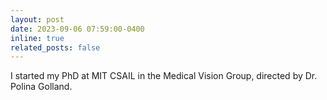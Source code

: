 ```yaml
---
layout: post
date: 2023-09-06 07:59:00-0400
inline: true
related_posts: false
---
```


I started my PhD at MIT CSAIL in the Medical Vision Group, directed by Dr. Polina Golland.
